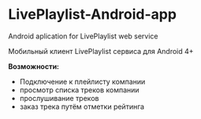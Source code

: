 # LivePlaylist-Android-app
Android aplication for LivePlaylist web service

Мобильный клиент LivePlaylist сервиса для Android 4+

<b>Возможности:</b>
- Подключение к плейлисту компании
- просмотр списка треков компании
- прослушивание треков
- заказ трека путём отметки рейтинга

